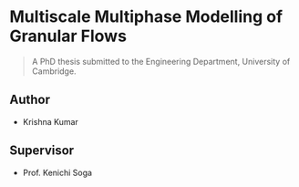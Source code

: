 Multiscale Multiphase Modelling of Granular Flows
=================================================
> A PhD thesis submitted to the Engineering Department, University of Cambridge.

## Author
*   Krishna Kumar

## Supervisor
*   Prof. Kenichi Soga